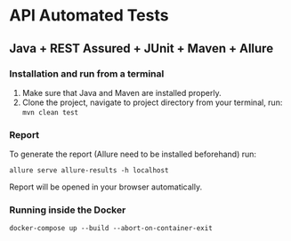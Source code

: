 # API Automated Tests

## Java + REST Assured + JUnit + Maven + Allure

### Installation and run from a terminal

1. Make sure that Java and Maven are installed properly.
2. Clone the project, navigate to project directory from your terminal, run:
```mvn clean test```

### Report

To generate the report (Allure need to be installed beforehand) run:

```allure serve allure-results -h localhost```

Report will be opened in your browser automatically.

### Running inside the Docker

```docker-compose up --build --abort-on-container-exit```
